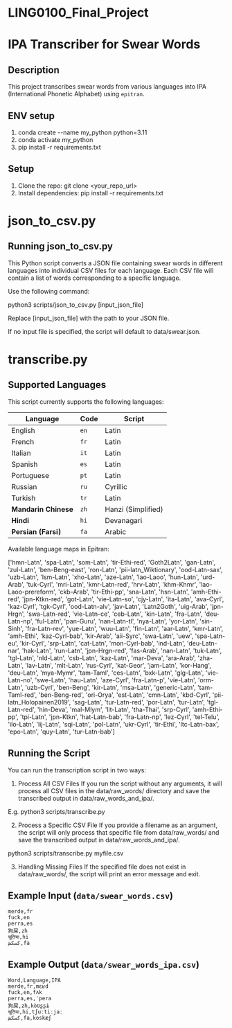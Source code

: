 # LING0100_Final_Project

# IPA Transcriber for Swear Words

## Description

This project transcribes swear words from various languages into IPA (International Phonetic Alphabet) using `epitran`.

## ENV setup

1. conda create --name my_python python=3.11
2. conda activate my_python
3. pip install -r requirements.txt

## Setup

1. Clone the repo: git clone <your_repo_url>
2. Install dependencies: pip install -r requirements.txt

# json_to_csv.py

## Running json_to_csv.py

This Python script converts a JSON file containing swear words in different languages into individual CSV files for each language. Each CSV file will contain a list of words corresponding to a specific language.

Use the following command:

python3 scripts/json_to_csv.py [input_json_file]

Replace [input_json_file] with the path to your JSON file.

If no input file is specified, the script will default to data/swear.json.

# transcribe.py

## Supported Languages

This script currently supports the following languages:

| Language             | Code | Script             |
| -------------------- | ---- | ------------------ |
| English              | `en` | Latin              |
| French               | `fr` | Latin              |
| Italian              | `it` | Latin              |
| Spanish              | `es` | Latin              |
| Portuguese           | `pt` | Latin              |
| Russian              | `ru` | Cyrillic           |
| Turkish              | `tr` | Latin              |
| **Mandarin Chinese** | `zh` | Hanzi (Simplified) |
| **Hindi**            | `hi` | Devanagari         |
| **Persian (Farsi)**  | `fa` | Arabic             |

Available language maps in Epitran:

['hmn-Latn', 'spa-Latn', 'som-Latn', 'tir-Ethi-red', 'Goth2Latn', 'gan-Latn', 'zul-Latn', 'ben-Beng-east', 'ron-Latn', 'pii-latn_Wiktionary', 'ood-Latn-sax', 'uzb-Latn', 'lsm-Latn', 'xho-Latn', 'aze-Latn', 'lao-Laoo', 'hun-Latn', 'urd-Arab', 'tuk-Cyrl', 'mri-Latn', 'kmr-Latn-red', 'hrv-Latn', 'khm-Khmr', 'lao-Laoo-prereform', 'ckb-Arab', 'tir-Ethi-pp', 'sna-Latn', 'hsn-Latn', 'amh-Ethi-red', 'jpn-Ktkn-red', 'got-Latn', 'vie-Latn-so', 'cjy-Latn', 'ita-Latn', 'ava-Cyrl', 'kaz-Cyrl', 'tgk-Cyrl', 'ood-Latn-alv', 'jav-Latn', 'Latn2Goth', 'uig-Arab', 'jpn-Hrgn', 'swa-Latn-red', 'vie-Latn-ce', 'ceb-Latn', 'kin-Latn', 'fra-Latn', 'deu-Latn-np', 'ful-Latn', 'pan-Guru', 'nan-Latn-tl', 'nya-Latn', 'yor-Latn', 'sin-Sinh', 'fra-Latn-rev', 'yue-Latn', 'wuu-Latn', 'fin-Latn', 'aar-Latn', 'kmr-Latn', 'amh-Ethi', 'kaz-Cyrl-bab', 'kir-Arab', 'aii-Syrc', 'swa-Latn', 'uew', 'spa-Latn-eu', 'kir-Cyrl', 'srp-Latn', 'cat-Latn', 'mon-Cyrl-bab', 'ind-Latn', 'deu-Latn-nar', 'hak-Latn', 'run-Latn', 'jpn-Hrgn-red', 'fas-Arab', 'nan-Latn', 'tuk-Latn', 'tgl-Latn', 'nld-Latn', 'csb-Latn', 'kaz-Latn', 'mar-Deva', 'ara-Arab', 'zha-Latn', 'lav-Latn', 'mlt-Latn', 'rus-Cyrl', 'kat-Geor', 'jam-Latn', 'kor-Hang', 'deu-Latn', 'mya-Mymr', 'tam-Taml', 'ces-Latn', 'bxk-Latn', 'glg-Latn', 'vie-Latn-no', 'swe-Latn', 'hau-Latn', 'aze-Cyrl', 'fra-Latn-p', 'vie-Latn', 'orm-Latn', 'uzb-Cyrl', 'ben-Beng', 'kir-Latn', 'msa-Latn', 'generic-Latn', 'tam-Taml-red', 'ben-Beng-red', 'ori-Orya', 'est-Latn', 'cmn-Latn', 'kbd-Cyrl', 'pii-latn_Holopainen2019', 'sag-Latn', 'tur-Latn-red', 'por-Latn', 'tur-Latn', 'tgl-Latn-red', 'hin-Deva', 'mal-Mlym', 'lit-Latn', 'tha-Thai', 'srp-Cyrl', 'amh-Ethi-pp', 'tpi-Latn', 'jpn-Ktkn', 'hat-Latn-bab', 'fra-Latn-np', 'lez-Cyrl', 'tel-Telu', 'ilo-Latn', 'lij-Latn', 'sqi-Latn', 'pol-Latn', 'ukr-Cyrl', 'tir-Ethi', 'ltc-Latn-bax', 'epo-Latn', 'quy-Latn', 'tur-Latn-bab']

## Running the Script

You can run the transcription script in two ways:

1. Process All CSV Files
   If you run the script without any arguments, it will process all CSV files in the data/raw_words/ directory and save the transcribed output in data/raw_words_and_ipa/.

E.g. python3 scripts/transcribe.py

2. Process a Specific CSV File
   If you provide a filename as an argument, the script will only process that specific file from data/raw_words/ and save the transcribed output in data/raw_words_and_ipa/.

python3 scripts/transcribe.py myfile.csv

3. Handling Missing Files
   If the specified file does not exist in data/raw_words/, the script will print an error message and exit.

## Example Input (`data/swear_words.csv`)

```
merde,fr
fuck,en
perra,es
狗屎,zh
चूतिया,hi
کسکش,fa
```

## Example Output (`data/swear_words_ipa.csv`)

```
Word,Language,IPA
merde,fr,mɛʁd
fuck,en,fʌk
perra,es,ˈpera
狗屎,zh,kòʊʂʂɨ
चूतिया,hi,tʃuːtiːjaː
کسکش,fa,koskæʃ
```
